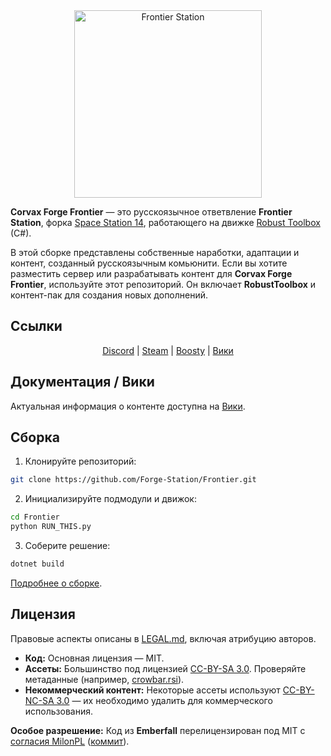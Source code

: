 <div class="header" align="center">
<img alt="Frontier Station" height="300" src="https://github.com/Forge-Station/Frontier/blob/master/Resources/Textures/_NF/Logo/logo.png?raw=true" />
</div>

**Corvax Forge Frontier** — это русскоязычное ответвление **Frontier Station**, форка [Space Station 14](https://github.com/space-wizards/space-station-14), работающего на движке [Robust Toolbox](https://github.com/space-wizards/RobustToolbox) (C#).

В этой сборке представлены собственные наработки, адаптации и контент, созданный русскоязычным комьюнити.
Если вы хотите разместить сервер или разрабатывать контент для **Corvax Forge Frontier**, используйте этот репозиторий. Он включает **RobustToolbox** и контент-пак для создания новых дополнений.

## Ссылки

<div class="header" align="center">

[Discord](https://discord.gg/7wDwSPde58) | [Steam](https://store.steampowered.com/app/1255460/Space_Station_14/) | [Boosty](https://boosty.to/corvaxforge) | [Вики](https://station14.ru/wiki/%D0%9F%D0%BE%D1%80%D1%82%D0%B0%D0%BB:Frontier)

</div>

## Документация / Вики

Актуальная информация о контенте доступна на [Вики](https://station14.ru/wiki/%D0%9F%D0%BE%D1%80%D1%82%D0%B0%D0%BB:Frontier).

## Сборка

1. Клонируйте репозиторий:
```sh
git clone https://github.com/Forge-Station/Frontier.git
```
2. Инициализируйте подмодули и движок:
```sh
cd Frontier
python RUN_THIS.py
```
3. Соберите решение:
```sh
dotnet build
```

[Подробнее о сборке](https://docs.spacestation14.com/en/general-development/setup.html).

## Лицензия

Правовые аспекты описаны в [LEGAL.md](https://github.com/Forge-Station/Frontier/blob/master/LEGAL.md), включая атрибуцию авторов.

- **Код:** Основная лицензия — MIT.
- **Ассеты:** Большинство под лицензией [CC-BY-SA 3.0](https://creativecommons.org/licenses/by-sa/3.0/). Проверяйте метаданные (например, [crowbar.rsi](https://github.com/Forge-Station/Frontier/blob/master/Resources/Textures/Objects/Tools/crowbar.rsi/meta.json)).
- **Некоммерческий контент:** Некоторые ассеты используют [CC-BY-NC-SA 3.0](https://creativecommons.org/licenses/by-nc-sa/3.0/) — их необходимо удалить для коммерческого использования.

**Особое разрешение:**
Код из **Emberfall** перелицензирован под MIT с [согласия MilonPL](https://github.com/Forge-Station/Frontier/pull/3607) ([коммит](https://github.com/Forge-Station/Frontier/commit/2fca06eaba205ae6fe3aceb8ae2a0594f0effee0)).
